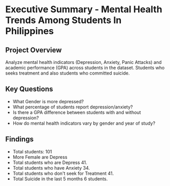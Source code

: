 # Executive Summary - Mental Health Trends Among Students In Philippines

## Project Overview
Analyze mental health indicators (Depression, Anxiety, Panic Attacks)  and academic performance (GPA) across students in the dataset.
Students who seeks treatment and also students who committed suicide.

## Key Questions
- What Gender is more depressed?
- What percentage of students report depression/anxiety?
- Is there a GPA difference between students with and without depression?
- How do mental health indicators vary by gender and year of study?

##  Findings 
- Total students: 101
- More Female are Depress
- Total students who are Depress 41.
- Total students who have Anxiety 34.
- Total students who don't seek for Treatment 41.
- Total Suicide in the last 5 months 6 students.
